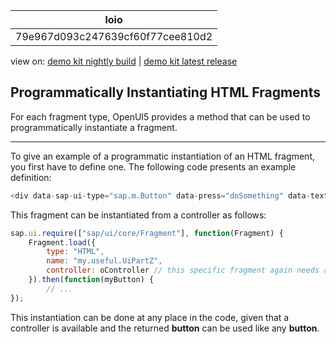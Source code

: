 <!-- loio79e967d093c247639cf60f77cee810d2 -->

| loio |
| -----|
| 79e967d093c247639cf60f77cee810d2 |

<div id="loio">

view on: [demo kit nightly build](https://openui5nightly.hana.ondemand.com/#/topic/79e967d093c247639cf60f77cee810d2) | [demo kit latest release](https://openui5.hana.ondemand.com/#/topic/79e967d093c247639cf60f77cee810d2)</div>

## Programmatically Instantiating HTML Fragments

For each fragment type, OpenUI5 provides a method that can be used to programmatically instantiate a fragment.

***

To give an example of a programmatic instantiation of an HTML fragment, you first have to define one. The following code presents an example definition:

``` js
<div data-sap-ui-type="sap.m.Button" data-press="doSomething" data-text="Hello World"></div>
```

This fragment can be instantiated from a controller as follows:

``` js
sap.ui.require(["sap/ui/core/Fragment"], function(Fragment) {
    Fragment.load({
        type: "HTML",
        name: "my.useful.UiPartZ",
        controller: oController // this specific fragment again needs a controller 
    }).then(function(myButton) {
        // ...
});
```

This instantiation can be done at any place in the code, given that a controller is available and the returned **button** can be used like any **button**.

